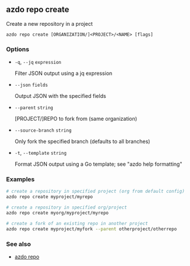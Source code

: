 ## azdo repo create
Create a new repository in a project
```
azdo repo create [ORGANIZATION/]<PROJECT>/<NAME> [flags]
```
### Options


* `-q`, `--jq` `expression`

	Filter JSON output using a jq expression

* `--json` `fields`

	Output JSON with the specified fields

* `--parent` `string`

	[PROJECT/]REPO to fork from (same organization)

* `--source-branch` `string`

	Only fork the specified branch (defaults to all branches)

* `-t`, `--template` `string`

	Format JSON output using a Go template; see &#34;azdo help formatting&#34;


### Examples

```bash
# create a repository in specified project (org from default config)
azdo repo create myproject/myrepo

# create a repository in specified org/project
azdo repo create myorg/myproject/myrepo

# create a fork of an existing repo in another project
azdo repo create myproject/myfork --parent otherproject/otherrepo
```

### See also

* [azdo repo](./azdo_repo.md)
